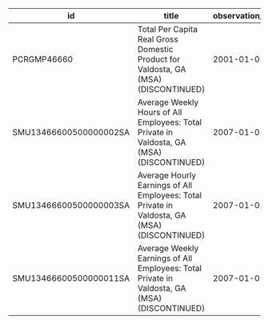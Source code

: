| id                     | title                                                                                        | observation_start   | observation_end   |
|------------------------|----------------------------------------------------------------------------------------------|---------------------|-------------------|
| PCRGMP46660            | Total Per Capita Real Gross Domestic Product for Valdosta, GA (MSA) (DISCONTINUED)           | 2001-01-01          | 2017-01-01        |
| SMU13466600500000002SA | Average Weekly Hours of All Employees: Total Private in Valdosta, GA (MSA) (DISCONTINUED)    | 2007-01-01          | 2022-03-01        |
| SMU13466600500000003SA | Average Hourly Earnings of All Employees: Total Private in Valdosta, GA (MSA) (DISCONTINUED) | 2007-01-01          | 2022-03-01        |
| SMU13466600500000011SA | Average Weekly Earnings of All Employees: Total Private in Valdosta, GA (MSA) (DISCONTINUED) | 2007-01-01          | 2022-03-01        |